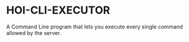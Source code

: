 # HOI-CLI-EXECUTOR

A Command Line program that lets you execute every single command allowed by the server.
